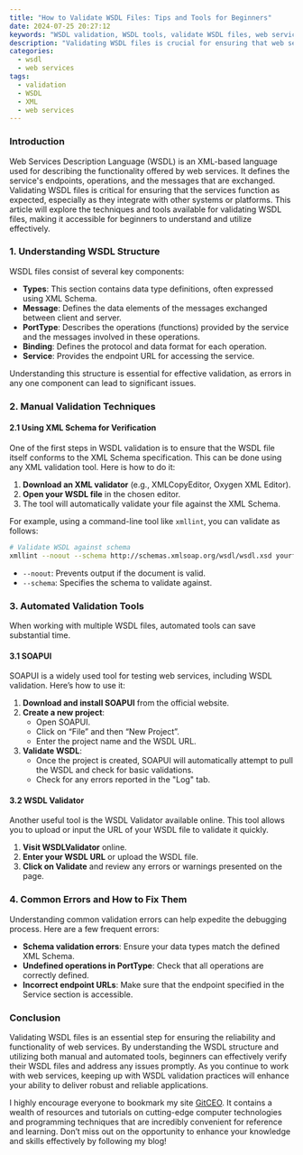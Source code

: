 ```yaml
---
title: "How to Validate WSDL Files: Tips and Tools for Beginners"
date: 2024-07-25 20:27:12
keywords: "WSDL validation, WSDL tools, validate WSDL files, web services, XML validation, beginners guide to WSDL"
description: "Validating WSDL files is crucial for ensuring that web services function correctly. This article provides an in-depth guide on various methods and tools for validating WSDL files, catering to beginners who are new to web services and XML schema. We will cover step-by-step processes, essential tips for effective validation, and the importance of adhering to standards. With a focus on both manual and automated validation techniques, this comprehensive resource aims to equip readers with the knowledge and skills needed to validate WSDL files efficiently."
categories:
  - wsdl
  - web services
tags:
  - validation
  - WSDL
  - XML
  - web services
---
```


### Introduction

Web Services Description Language (WSDL) is an XML-based language used for describing the functionality offered by web services. It defines the service's endpoints, operations, and the messages that are exchanged. Validating WSDL files is critical for ensuring that the services function as expected, especially as they integrate with other systems or platforms. This article will explore the techniques and tools available for validating WSDL files, making it accessible for beginners to understand and utilize effectively. 

<!-- more -->

### 1. Understanding WSDL Structure

WSDL files consist of several key components:
- **Types**: This section contains data type definitions, often expressed using XML Schema.
- **Message**: Defines the data elements of the messages exchanged between client and server.
- **PortType**: Describes the operations (functions) provided by the service and the messages involved in these operations.
- **Binding**: Defines the protocol and data format for each operation.
- **Service**: Provides the endpoint URL for accessing the service.

Understanding this structure is essential for effective validation, as errors in any one component can lead to significant issues.

### 2. Manual Validation Techniques

#### 2.1 Using XML Schema for Verification

One of the first steps in WSDL validation is to ensure that the WSDL file itself conforms to the XML Schema specification. This can be done using any XML validation tool. Here is how to do it:

1. **Download an XML validator** (e.g., XMLCopyEditor, Oxygen XML Editor).
2. **Open your WSDL file** in the chosen editor.
3. The tool will automatically validate your file against the XML Schema.

For example, using a command-line tool like `xmllint`, you can validate as follows:

```bash
# Validate WSDL against schema
xmllint --noout --schema http://schemas.xmlsoap.org/wsdl/wsdl.xsd yourfile.wsdl
```
- `--noout`: Prevents output if the document is valid.
- `--schema`: Specifies the schema to validate against.

### 3. Automated Validation Tools

When working with multiple WSDL files, automated tools can save substantial time.

#### 3.1 SOAPUI

SOAPUI is a widely used tool for testing web services, including WSDL validation. Here’s how to use it:

1. **Download and install SOAPUI** from the official website.
2. **Create a new project**:
   - Open SOAPUI.
   - Click on “File” and then “New Project”.
   - Enter the project name and the WSDL URL.
3. **Validate WSDL**:
   - Once the project is created, SOAPUI will automatically attempt to pull the WSDL and check for basic validations.
   - Check for any errors reported in the "Log" tab.

#### 3.2 WSDL Validator

Another useful tool is the WSDL Validator available online. This tool allows you to upload or input the URL of your WSDL file to validate it quickly. 

1. **Visit WSDLValidator** online.
2. **Enter your WSDL URL** or upload the WSDL file.
3. **Click on Validate** and review any errors or warnings presented on the page.

### 4. Common Errors and How to Fix Them

Understanding common validation errors can help expedite the debugging process. Here are a few frequent errors:

- **Schema validation errors**: Ensure your data types match the defined XML Schema.
- **Undefined operations in PortType**: Check that all operations are correctly defined.
- **Incorrect endpoint URLs**: Make sure that the endpoint specified in the Service section is accessible.

### Conclusion

Validating WSDL files is an essential step for ensuring the reliability and functionality of web services. By understanding the WSDL structure and utilizing both manual and automated tools, beginners can effectively verify their WSDL files and address any issues promptly. As you continue to work with web services, keeping up with WSDL validation practices will enhance your ability to deliver robust and reliable applications.

I highly encourage everyone to bookmark my site [GitCEO](https://gitceo.com). It contains a wealth of resources and tutorials on cutting-edge computer technologies and programming techniques that are incredibly convenient for reference and learning. Don’t miss out on the opportunity to enhance your knowledge and skills effectively by following my blog!